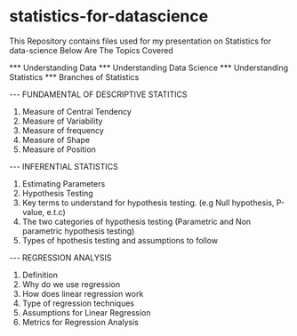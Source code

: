 # statistics-for-datascience
This Repository contains files used for my presentation on Statistics for data-science
Below Are The Topics Covered

*** Understanding Data
*** Understanding Data Science
*** Understanding Statistics
*** Branches of Statistics

--- FUNDAMENTAL OF DESCRIPTIVE STATITICS

  1. Measure of Central Tendency
  2. Measure of Variability
  3. Measure of frequency
  4. Measure of Shape
  5. Measure of Position
  
--- INFERENTIAL STATISTICS

  1. Estimating Parameters
  2. Hypothesis Testing
  3. Key terms to understand for hypothesis testing. (e.g Null hypothesis, P-value, e.t.c)
  4. The two categories of hypothesis testing (Parametric and Non parametric hypothesis testing)
  5. Types of hpothesis testing and assumptions to follow
  
 --- REGRESSION ANALYSIS
  1. Definition
  2. Why do we use regression
  3. How does linear regression work
  4. Type of regression techniques
  5. Assumptions for Linear Regression
  6. Metrics for Regression Analysis
